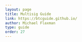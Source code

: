 ```yaml
---
layout: page
title: Multisig Guide
link: https://btcguide.github.io/
author: Michael Flaxman
type: guide
order: 27
---
```

